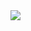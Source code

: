 <img src="https://capsule-render.vercel.app/api?type=wave&color=#FF9688&height=300&section=header&text=Seja%20Bem-vindor&fontSize=90" />
